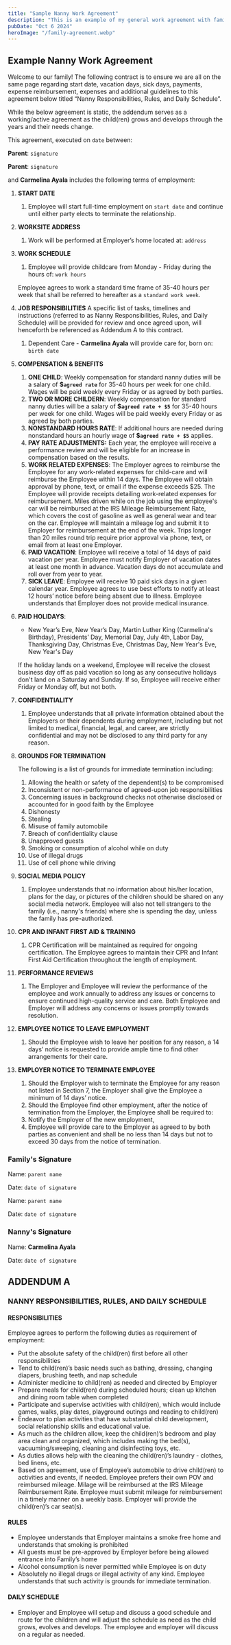 ```yaml
---
title: "Sample Nanny Work Agreement"
description: "This is an example of my general work agreement with families"
pubDate: "Oct 6 2024"
heroImage: "/family-agreement.webp"
---
```

## Example Nanny Work Agreement

Welcome to our family! The following contract is to ensure we are all on the same page regarding start date, vacation days, sick days, payments, expense reimbursement, expenses and additional guidelines to this agreement below titled “Nanny Responsibilities, Rules, and Daily Schedule”.

While the below agreement is static, the addendum serves as a working/active agreement as the child(ren) grows and develops through the years and their needs change.

This agreement, executed on `date` between:

**Parent**: `signature`

**Parent**: `signature`

and **Carmelina Ayala** includes the following terms of employment:

1. **START DATE**

   1. Employee will start full-time employment on `start date` and continue until either party elects to terminate the relationship.
2. **WORKSITE ADDRESS**

   1. Work will be performed at Employer’s home located at: `address`
3. **WORK SCHEDULE**

   1. Employee will provide childcare from Monday - Friday during the hours of: `work hours`

   Employee agrees to work a standard time frame of 35-40 hours per week that shall be referred to hereafter as a `standard work week`.
4. **JOB RESPONSIBILITIES**
   A specific list of tasks, timelines and instructions (referred to as Nanny Responsibilities, Rules, and Daily Schedule) will be provided for review and once agreed upon, will henceforth be referenced as Addendum A to this contract.

   1. Dependent Care - **Carmelina Ayala** will provide care for, born on: `birth date`
5. **COMPENSATION & BENEFITS**

   1. **ONE CHILD**: Weekly compensation for standard nanny duties will be a salary of **$`agreed rate`** for 35-40 hours per week for one child. Wages will be paid weekly every Friday or as agreed by both parties.
   2. **TWO OR MORE CHILDERN**: Weekly compensation for standard nanny duties will be a salary of **$`agreed rate + $5`** for 35-40 hours per week for one child. Wages will be paid weekly every Friday or as agreed by both parties.
   3. **NONSTANDARD HOURS RATE**: If additional hours are needed during nonstandard hours an hourly wage of **$`agreed rate + $5`** applies.
   4. **PAY RATE ADJUSTMENTS:** Each year, the employee will receive a performance review and will be eligible for an increase in compensation based on the results.
   5. **WORK RELATED EXPENSES**: The Employer agrees to reimburse the Employee for any work-related expenses for child-care and will reimburse the Employee within 14 days. The Employee will obtain approval by phone, text, or email if the expense exceeds $25. The Employee will provide receipts detailing work-related expenses for reimbursement. Miles driven while on the job using the employee's car will be reimbursed at the IRS Mileage Reimbursement Rate, which covers the cost of gasoline as well as general wear and tear on the car. Employee will maintain a mileage log and submit it to Employer for reimbursement at the end of the week. Trips longer than 20 miles round trip require prior approval via phone, text, or email from at least one Employer.
   6. **PAID VACATION**: Employee will receive a total of 14 days of paid vacation per year. Employee must notify Employer of vacation dates at least one month in advance. Vacation days do not accumulate and roll over from year to year.
   7. **SICK LEAVE**: Employee will receive 10 paid sick days in a given calendar year. Employee agrees to use best efforts to notify at least 12 hours’ notice before being absent due to illness. Employee understands that Employer does not provide medical insurance.
6. **PAID HOLIDAYS**:

   - New Year’s Eve, New Year’s Day, Martin Luther King (Carmelina's Birthday), Presidents’ Day, Memorial Day, July 4th, Labor Day, Thanksgiving Day, Christmas Eve, Christmas Day, New Year's Eve, New Year's Day

   If the holiday lands on a weekend, Employee will receive the closest business day off as paid vacation so long as any consecutive holidays don't land on a Saturday and Sunday. If so, Employee will receive either Friday or Monday off, but not both.
7. **CONFIDENTIALITY**

   1. Employee understands that all private information obtained about the Employers or their dependents during employment, including but not limited to medical, financial, legal, and career, are strictly confidential and may not be disclosed to any third party for any reason.
8. **GROUNDS FOR TERMINATION**

   The following is a list of grounds for immediate termination including:

   1. Allowing the health or safety of the dependent(s) to be compromised
   2. Inconsistent or non-performance of agreed-upon job responsibilities
   3. Concerning issues in background checks not otherwise disclosed or accounted for in good faith by the Employee
   4. Dishonesty
   5. Stealing
   6. Misuse of family automobile
   7. Breach of confidentiality clause
   8. Unapproved guests
   9. Smoking or consumption of alcohol while on duty
   10. Use of illegal drugs
   11. Use of cell phone while driving
9. **SOCIAL MEDIA POLICY**

   1. Employee understands that no information about his/her location, plans for the day, or pictures of the children should be shared on any social media network. Employee will also not tell strangers to the family (i.e., nanny's friends) where she is spending the day, unless the family has pre-authorized.
10. **CPR AND INFANT FIRST AID & TRAINING**

    1. CPR Certification will be maintained as required for ongoing certification. The Employee agrees to maintain their CPR and Infant First Aid Certification throughout the length of employment.
11. **PERFORMANCE REVIEWS**

    1. The Employer and Employee will review the performance of the employee and work annually to address any issues or concerns to ensure continued high-quality service and care. Both Employee and Employer will address any concerns or issues promptly towards resolution.
12. **EMPLOYEE NOTICE TO LEAVE EMPLOYMENT**

    1. Should the Employee wish to leave her position for any reason, a 14 days’ notice is requested to provide ample time to find other arrangements for their care.
13. **EMPLOYER NOTICE TO TERMINATE EMPLOYEE**

    1. Should the Employer wish to terminate the Employee for any reason not listed in Section 7, the Employer shall give the Employee a minimum of 14 days’ notice.
    2. Should the Employee find other employment, after the notice of termination from the Employer, the Employee shall be required to:
    3. Notify the Employer of the new employment,
    4. Employee will provide care to the Employer as agreed to by both parties as convenient and shall be no less than 14 days but not to exceed 30 days from the notice of termination.

### Family's Signature

Name: `parent name`

Date: `date of signature`

Name: `parent name`

Date: `date of signature`

### Nanny's Signature

Name: **Carmelina Ayala**

Date: `date of signature`

## ADDENDUM A

### **NANNY RESPONSIBILITIES, RULES, AND DAILY SCHEDULE**

#### RESPONSIBILITIES

Employee agrees to perform the following duties as requirement of employment:

- Put the absolute safety of the child(ren) first before all other responsibilities
- Tend to child(ren)’s basic needs such as bathing, dressing, changing diapers, brushing teeth, and nap schedule
- Administer medicine to child(ren) as needed and directed by Employer
- Prepare meals for child(ren) during scheduled hours; clean up kitchen and dining room table when completed
- Participate and supervise activities with child(ren), which would include games, walks, play dates, playground outings and reading to child(ren)
- Endeavor to plan activities that have substantial child development, social relationship skills and educational value.
- As much as the children allow, keep the child(ren)’s bedroom and play area clean and organized, which includes making the bed(s), vacuuming/sweeping, cleaning and disinfecting toys, etc.
- As duties allows help with the cleaning the child(ren)’s laundry - clothes, bed linens, etc.
- Based on agreement, use of Employee’s automobile to drive child(ren) to activities and events, if needed. Employee prefers their own POV and reimbursed mileage. Milage will be reimbursed at the IRS Mileage Reimbursement Rate. Employee must submit mileage for reimbursement in a timely manner on a weekly basis. Employer will provide the child(ren)’s car seat(s).

#### **RULES**

- Employee understands that Employer maintains a smoke free home and understands that smoking is prohibited
- All guests must be pre-approved by Employer before being allowed entrance into Family’s home
- Alcohol consumption is never permitted while Employee is on duty
- Absolutely no illegal drugs or illegal activity of any kind. Employee understands that such activity is grounds for immediate termination.

#### **DAILY SCHEDULE**

- Employer and Employee will setup and discuss a good schedule and route for the children and will adjust the schedule as need as the child grows, evolves and develops. The employee and employer will discuss on a regular as needed.
